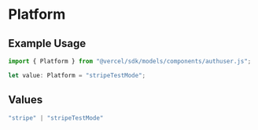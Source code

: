 # Platform

## Example Usage

```typescript
import { Platform } from "@vercel/sdk/models/components/authuser.js";

let value: Platform = "stripeTestMode";
```

## Values

```typescript
"stripe" | "stripeTestMode"
```